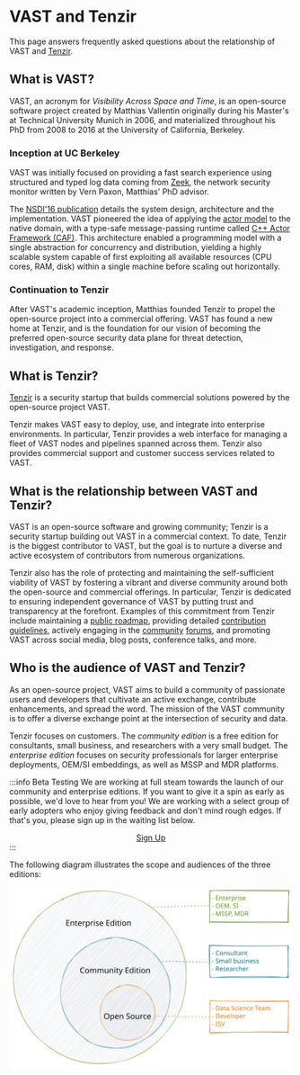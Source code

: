# VAST and Tenzir

This page answers frequently asked questions about the relationship of VAST and
[Tenzir](https://tenzir.com).

## What is VAST?

VAST, an acronym for *Visibility Across Space and Time*, is an open-source
software project created by Matthias Vallentin originally during his Master's at
Technical University Munich in 2006, and materialized throughout his PhD from
2008 to 2016 at the University of California, Berkeley.

### Inception at UC Berkeley

VAST was initially focused on providing a fast search experience using
structured and typed log data coming from [Zeek](https://zeek.org), the network
security monitor written by Vern Paxon, Matthias' PhD advisor.

The [NSDI'16 publication][nsdi16] details the system design, architecture and
the implementation. VAST pioneered the idea of applying the [actor
model](https://en.wikipedia.org/wiki/Actor_model) to the native domain, with a
type-safe message-passing runtime called [C++ Actor Framework
(CAF)](https://actor-framework.org). This architecture enabled a programming
model with a single abstraction for concurrency and distribution, yielding a
highly scalable system capable of first exploiting all available resources (CPU
cores, RAM, disk) within a single machine before scaling out horizontally.

[nsdi16]: https://www.usenix.org/conference/nsdi16/technical-sessions/presentation/vallentin

### Continuation to Tenzir

After VAST's academic inception, Matthias founded Tenzir to propel the
open-source project into a commercial offering. VAST has found a new home at
Tenzir, and is the foundation for our vision of becoming the preferred
open-source security data plane for threat detection, investigation, and
response.

## What is Tenzir?

[Tenzir](https://tenzir.com) is a security startup that builds commercial
solutions powered by the open-source project VAST.

Tenzir makes VAST easy to deploy, use, and integrate into enterprise
environments. In particular, Tenzir provides a web interface for managing a
fleet of VAST nodes and pipelines spanned across them. Tenzir also provides
commercial support and customer success services related to VAST.

## What is the relationship between VAST and Tenzir?

VAST is an open-source software and growing community; Tenzir is a security
startup building out VAST in a commercial context. To date, Tenzir is the
biggest contributor to VAST, but the goal is to nurture a diverse and active
ecosystem of contributors from numerous organizations.

Tenzir also has the role of protecting and maintaining the self-sufficient
viability of VAST by fostering a vibrant and diverse community around both the
open-source and commercial offerings. In particular, Tenzir is dedicated to
ensuring independent governance of VAST by putting trust and transparency at the
forefront. Examples of this commitment from Tenzir include maintaining a [public
roadmap](https://vast.io/roadmap), providing detailed [contribution
guidelines](https://vast.io/docs/contribute), actively engaging in the
[community](https://vast.io/discord)
[forums](https://github.com/tenzir/vast/discussions), and promoting VAST across
social media, blog posts, conference talks, and more.

## Who is the audience of VAST and Tenzir?

As an open-source project, VAST aims to build a community of passionate users
and developers that cultivate an active exchange, contribute enhancements, and
spread the word. The mission of the VAST community is to offer a diverse
exchange point at the intersection of security and data.

Tenzir focuses on customers. The *community edition* is a free edition for
consultants, small business, and researchers with a very small budget. The
*enterprise edition* focuses on security professionals for larger enterprise
deployments, OEM/SI embeddings, as well as MSSP and MDR platforms.

:::info Beta Testing
We are working at full steam towards the launch of our community and enterprise
editions. If you want to give it a spin as early as possible, we'd love to hear
from you! We are working with a select group of early adopters who enjoy giving
feedback and don't mind rough edges. If that's you, please sign up in the
waiting list below.

<div align="center">
  <a class="button button--md button--primary margin-right--md" href="https://webforms.pipedrive.com/f/c6vwqvg8HuWVVyE4GOE3fTYE7gAfsA9ggVjjicdBWZa674pIQqh1BP2p7CbVxpbq95">Sign Up</a>
</div>
:::

The following diagram illustrates the scope and audiences of the three editions:

![Editions](/img/editions.excalidraw.svg)
